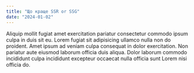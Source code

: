 ```yaml
--- 
title: "Що краще SSR or SSG"
date: "2024-01-02"
---
```

Aliquip mollit fugiat amet exercitation pariatur consectetur commodo ipsum culpa in duis sit eu.
Lorem fugiat sit adipisicing ullamco nulla non do proident.
Amet ipsum ad veniam culpa consequat in dolor exercitation. Non pariatur aute eiusmod laborum officia duis aliqua. Dolor laborum commodo incididunt culpa incididunt excepteur occaecat nulla officia sunt Lorem nisi officia do.